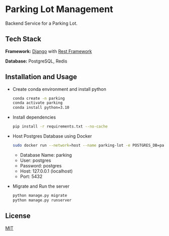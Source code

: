 # Parking Lot Management

Backend Service for a Parking Lot.

## Tech Stack

**Framework:** [Django](https://www.djangoproject.com/) with [Rest Framework](https://www.django-rest-framework.org/)

**Database:** PostgreSQL, Redis

## Installation and Usage

- Create conda environment and install python

  ```bash
  conda create -n parking
  conda activate parking
  conda install python=3.10
  ```

- Install dependencies

  ```bash
  pip install -r requirements.txt --no-cache
  ```

- Host Postgres Database using Docker

  ```bash
  sudo docker run --network=host --name parking-lot -e POSTGRES_DB=parking -e POSTGRES_USER=postgres -e POSTGRES_PASSWORD=postgres -d postgres
  ```

  - Database Name: parking
  - User: postgres
  - Password: postgres
  - Host: 127.0.0.1 (localhost)
  - Port: 5432

- Migrate and Run the server
  ```bash
  python manage.py migrate
  python manage.py runserver
  ```

## License

[MIT](https://choosealicense.com/licenses/mit/)
